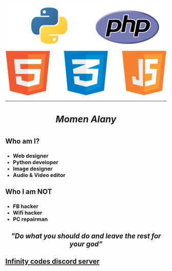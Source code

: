 <p align="center"><img src="skills.png" width=600/></p>
<hr/>
<h1 align="center"><i>Momen Alany</i><h1>

<h2>Who am I?</h2>
<ul><h3>
 <li>Web designer</li>
<li>Python developer</li>
<li>Image designer</li>
<li>Audio & Video editor</li>
</ul></h3>
<h2>Who I am <b>NOT</b></h2>
<ul><h3>
<li>FB hacker</li>
<li>Wifi hacker</li>
<li>PC repairman</li>
</ul></h3>
<h2 align="center"><i>"Do what you should do and leave the rest for your god"</i><h2>


[**Infinity codes discord server**](https://discord.gg/vAMNHBF)

